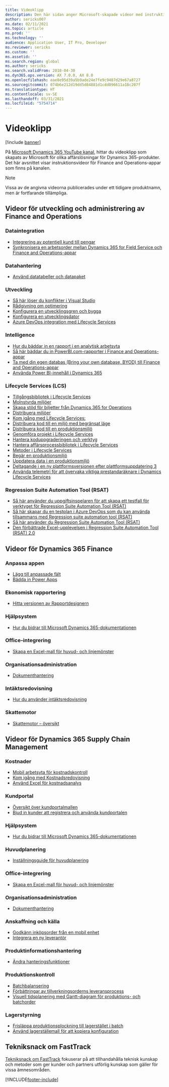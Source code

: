 ```yaml
---
title: Videoklipp
description: Den här sidan anger Microsoft-skapade videor med instruktioner och tekniksnack om Finance and Operations-appar som är tillgängliga på YouTube och andra webbplatser.
author: sericks007
ms.date: 02/11/2021
ms.topic: article
ms.prod: ''
ms.technology: ''
audience: Application User, IT Pro, Developer
ms.reviewer: sericks
ms.custom: ''
ms.assetid: ''
ms.search.region: global
ms.author: sericks
ms.search.validFrom: 2018-04-30
ms.dyn365.ops.version: AX 7.0.0, AX 8.0
ms.openlocfilehash: eae8e95d39a5b9ade24e7fe9c9407d29e67a8727
ms.sourcegitcommit: 074b6e212d19dd5d84881d1cdd096611a18c207f
ms.translationtype: HT
ms.contentlocale: sv-SE
ms.lasthandoff: 03/31/2021
ms.locfileid: "5754714"
---
```

# <a name="videos"></a>Videoklipp 

[!include [banner](../includes/banner.md)]

På [Microsoft Dynamics 365 YouTube kanal](https://www.youtube.com/channel/UCJGCg4rB3QSs8y_1FquelBQ), hittar du videoklipp som skapats av Microsoft för olika affärslösningar för Dynamics 365-produkter. Det här avsnittet visar instruktionsvideor för Finance and Operations-appar som finns på kanalen.

> [!Note]
> Vissa av de angivna videorna publicerades under ett tidigare produktnamn, men är fortfarande tillämpliga.

## <a name="videos-for-finance-and-operations-development-and-administration"></a>Videor för utveckling och administrering av Finance and Operations

### <a name="data-integration"></a>Dataintegration

- [Integrering av potentiell kund till pengar](https://youtu.be/AVV9x5x-XCg)
- [Synkronisera en arbetsorder mellan Dynamics 365 for Field Service och Finance and Operations-appar](https://www.youtube.com/watch?v=46ylO7raZAo&feature=youtu.be)

### <a name="data-management"></a>Datahantering

- [Använd datatabeller och datapaket](https://www.youtube.com/watch?v=UCyzbA41j8g&feature=youtu.be)

### <a name="development"></a>Utveckling

- [Så här löser du konflikter i Visual Studio](https://youtu.be/4rxO0zUN2zU)
- [Rådgivning om optimering](https://www.youtube.com/watch?v=MRsAzgFCUSQ&t=4s)
- [Konfigurera en utvecklingsgren och bygga](https://www.youtube.com/watch?v=qXLd-NMx9OY)
- [Konfigurera en utvecklingsdator](https://www.youtube.com/watch?v=cqp9MetfiyM)
- [Azure DevOps integration med Lifecycle Services](https://www.youtube.com/watch?v=0QyyyUp1zHQ&t=1s)

### <a name="intelligence"></a>Intelligence

- [Hur du bäddar in en rapport i en analytisk arbetsyta](https://youtu.be/_8WlwmSggcQ)
- [Så här bäddar du in PowerBI.com-rapporter i Finance and Operations-appar](https://youtu.be/gGWuNJDoi-M)
- [Ta med din egen databas (Bring your own database, BYOD) till Finance and Operations-appar](https://www.youtube.com/watch?v=-MaxtBJu2_o&feature=youtu.be)
- [Använda Power BI-innehåll i Dynamics 365](https://www.youtube.com/watch?v=5jWHnM_C7WM&feature=youtu.be)

### <a name="lifecycle-services-lcs"></a>Lifecycle Services (LCS)

- [Tillgångsbibliotek i Lifecycle Services](https://www.youtube.com/watch?v=z-2xMRa1nOs)
- [Molnstyrda miljöer](https://www.youtube.com/watch?v=igjVt1lbyLQ&t=17s)
- [Skapa stöd för biljetter från Dynamics 365 for Operations](https://www.youtube.com/watch?v=avENUYBTBlA&t=2s)
- [Distribuera miljöer](https://www.youtube.com/watch?v=FUROjGuhQEA&t=68s)
- [Kom igång med Lifecycle Services:](https://www.youtube.com/watch?v=qLBjKAPaqN4&t=24s)
- [Distribuera kod till en miljö med begränsat läge](https://www.youtube.com/watch?v=5azLeOO078k)
- [Distribuera kod till en produktionsmiljö](https://www.youtube.com/watch?v=ogXo-saZkmE&t=2s)
- [Genomföra projekt i Lifecycle Services](https://www.youtube.com/watch?v=V1vVOgcTuw4&t=18s)
- [Hantera koduppgraderingen och verktyg](https://www.youtube.com/watch?v=M-AtR6ocYM8&feature=youtu.be)
- [Hantera affärsprocessbibliotek i Lifecycle Services](https://www.youtube.com/watch?v=S5msxj-2-x0)
- [Metoder i Lifecycle Services](https://www.youtube.com/watch?v=YRMJ15DvgZ8)
- [Begär en produktionsmiljö](https://www.youtube.com/watch?v=5j1GapLr3MY&feature=youtu.be)
- [Uppdatera data i en produktionsmiljö](https://www.youtube.com/watch?v=VCd5SgkYPTw)
- [Deltagande i en ny plattformsversionen efter plattformsuppdatering 3](https://www.youtube.com/watch?v=nkiKP2Au6OQ&feature=youtu.be)
- [Använda telemetri för att övervaka viktiga prestandaräknare i Dynamics Lifecycle Services](https://www.youtube.com/watch?v=18u6SC8GeFY&feature=youtu.be)

### <a name="regression-suite-automation-tool-rsat"></a>Regression Suite Automation Tool (RSAT)

- [Så här använder du uppgiftsinspelaren för att skapa ett testfall för verktyget för Regression Suite Automation Tool (RSAT)](https://youtu.be/bBr4BXAxTNI)
- [Så här skapar du en testplan i Azure DevOps som du kan använda tillsammans med Regression suite automation tool (RSAT)](https://youtu.be/3jIuBleAnQk) 
- [Så här använder du Regression Suite Automation Tool (RSAT)](https://youtu.be/uhN9JItzGAk)
- [Den förbättrade Excel-upplevelsen i Regression Suite Automation Tool (RSAT) 2.0](https://youtu.be/fcEkSIVQ1Bg)


## <a name="videos-for-dynamics-365-finance"></a>Videor för Dynamics 365 Finance

### <a name="customize-the-app"></a>Anpassa appen
- [Lägg till anpassade fält](https://www.youtube.com/watch?v=gWSGZI9Vtnc)
- [Bädda in Power Apps](https://www.youtube.com/watch?v=x3qyA1bH-NY)

### <a name="financial-reporting"></a>Ekonomisk rapportering
- [Hitta versionen av Rapportdesignern](https://www.youtube.com/embed/icfA5Q3kp4w)

### <a name="help-system"></a>Hjälpsystem

- [Hur du bidrar till Microsoft Dynamics 365-dokumentationen](https://youtu.be/m5djioozRbg)

### <a name="office-integration"></a>Office-integrering

- [Skapa en Excel-mall för huvud- och linjemönster](https://www.youtube.com/watch?v=RTicLb-6dbI&feature=youtu.be)

### <a name="organization-administration"></a>Organisationsadministration

- [Dokumenthantering](https://www.youtube.com/watch?v=p4rl1CkiLN4&feature=youtu.be)

### <a name="revenue-recognition"></a>Intäktsredovisning
- [Hur du använder intäktsredovisning](https://youtu.be/v3amIsiqvoo)

### <a name="tax-engine"></a>Skattemotor

- [Skattemotor – översikt](https://www.youtube.com/watch?v=jAFpEBOtNWI&feature=youtu.be)


## <a name="videos-for-dynamics-365-supply-chain-management"></a>Videor för Dynamics 365 Supply Chain Management

### <a name="costs"></a>Kostnader
- [Mobil arbetsyta för kostnadskontroll](https://youtu.be/imsuTg8rUVk)
- [Kom igång med Kostnadsredovisning](https://youtu.be/1pUDtJQZ8FU)
- [Använd Excel för kostnadsanalys](https://youtu.be/-HKHYdClvx8)

### <a name="customer-portal"></a>Kundportal
- [Översikt över kundportalmallen](https://youtu.be/nPrqoLuHfV8)
- [Bjud in kunder att registrera och använda kundportalen](https://youtu.be/drGUYHX9QIQ)

### <a name="help-system"></a>Hjälpsystem

- [Hur du bidrar till Microsoft Dynamics 365-dokumentationen](https://youtu.be/m5djioozRbg)

### <a name="master-planning"></a>Huvudplanering
- [Inställningsguide för huvudplanering](https://youtu.be/c-e6n-8rZb4)

### <a name="office-integration"></a>Office-integrering

- [Skapa en Excel-mall för huvud- och linjemönster](https://www.youtube.com/watch?v=RTicLb-6dbI&feature=youtu.be)

### <a name="organization-administration"></a>Organisationsadministration

- [Dokumenthantering](https://www.youtube.com/watch?v=p4rl1CkiLN4&feature=youtu.be)

### <a name="procurement-and-sourcing"></a>Anskaffning och källa

- [Godkänn inköpsorder från en mobil enhet](https://youtu.be/gZ-gOlJe7H8)
- [Integrera en ny leverantör](https://www.youtube.com/watch?v=0KUc3AGaTKk&feature=youtu.be)

### <a name="product-information-management"></a>Produktinformationshantering
- [Ändra hanteringsfunktioner](https://youtu.be/N313FqvRuBc)

### <a name="production-control"></a>Produktionskontroll

- [Batchbalansering](https://www.youtube.com/watch?v=4SNLWsU9KyI&feature=youtu.be)
- [Förbättringar av tillverkningsorderns leveransprocess](https://www.youtube.com/watch?v=Rm3ojAz6Zu0&feature=youtu.be)
- [Visuell tidsplanering med Gantt-diagram för produktions- och batchorder](https://youtu.be/BtbuShkGj4I)


### <a name="warehouse-management"></a>Lagerstyrning

- [Frisläppa produktionsplockning till lagerstället i batch](https://youtu.be/8urAJn50dQ8)
- [Använd lagerställemall för att kopiera konfiguration](https://www.youtube.com/watch?v=K2WIfFlqJYs&feature=youtu.be)

## <a name="fasttrack-tech-talks"></a>Tekniksnack om FastTrack

[Tekniksnack om FastTrack](https://community.dynamics.com/365/b/techtalks?c=Finance%20and%20Operations) fokuserar på att tillhandahålla teknisk kunskap och metoder som ger kunder och partners utförlig kunskap som gäller för vissa ämnesområden.




[!INCLUDE[footer-include](../../../includes/footer-banner.md)]